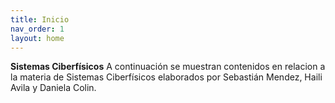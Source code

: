 ```yaml
---
title: Inicio
nav_order: 1
layout: home
---
```


**Sistemas Ciberfísicos**
A continuación se muestran contenidos en relacion a la materia de Sistemas Ciberfísicos elaborados por Sebastián Mendez, Haili Avila y Daniela Colin. 

